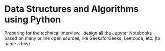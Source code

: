 # Data Structures and Algorithms using Python

Preparing for the technical interview. I design all the Jupyter Notebooks based on many online open sources, like GeeksforGeeks, Leetcode, etc. (to name a few)
